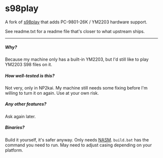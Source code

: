 # s98play

A fork of [s98play](https://amethyst.yui.ne.jp/svn/nekobus/s98play/) that adds PC-9801-26K / YM2203 hardware support.

See readme.txt for a readme file that's closer to what upstream ships.

---

##### Why?

Because my machine only has a built-in YM2203, but I'd still like to play YM2203 S98 files on it.

##### How well-tested is this?

Not very, only in NP2kai. My machine still needs some fixing before I'm willing to turn it on again. Use at your own risk.

##### Any other features?

Ask again later.

##### Binaries?

Build it yourself, it's safer anyway. Only needs [NASM](https://www.nasm.us/). `build.bat` has the command you need to run. May need to adjust casing depending on your platform.
